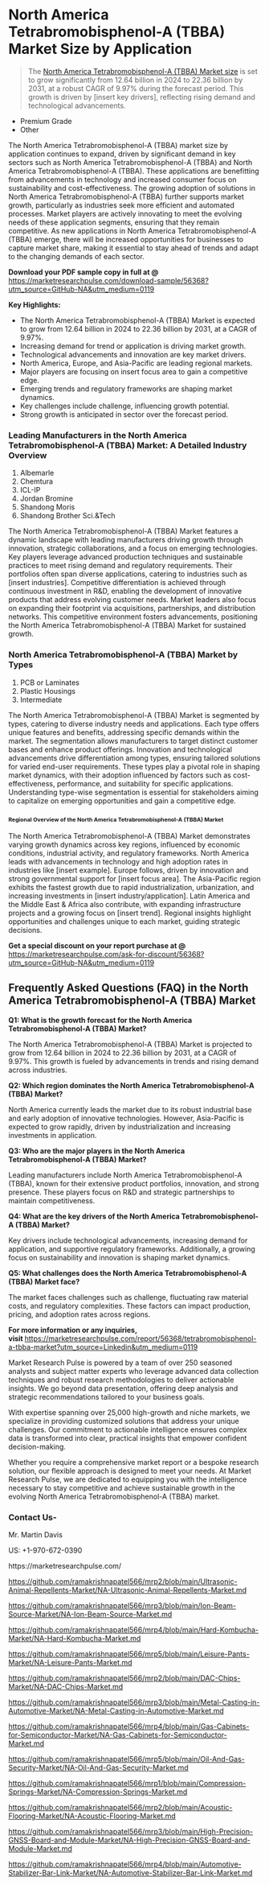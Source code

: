 <h1>North America Tetrabromobisphenol-A (TBBA) Market&nbsp;Size by Application</h1><blockquote><p>The <a href="https://marketresearchpulse.com/download-sample/56368?utm_source=GitHub-NA&amp;utm_medium=0119">North America Tetrabromobisphenol-A (TBBA) Market size</a> is set to grow significantly from 12.64 billion in 2024 to 22.36 billion by 2031, at a robust CAGR of 9.97% during the forecast period. This growth is driven by [insert key drivers], reflecting rising demand and technological advancements.</p></blockquote><ul><li>Premium Grade <li> Other</li></ul><p>The North America Tetrabromobisphenol-A (TBBA) market size by application continues to expand, driven by significant demand in key sectors such as North America Tetrabromobisphenol-A (TBBA) and North America Tetrabromobisphenol-A (TBBA). These applications are benefitting from advancements in technology and increased consumer focus on sustainability and cost-effectiveness. The growing adoption of solutions in North America Tetrabromobisphenol-A (TBBA) further supports market growth, particularly as industries seek more efficient and automated processes. Market players are actively innovating to meet the evolving needs of these application segments, ensuring that they remain competitive. As new applications in North America Tetrabromobisphenol-A (TBBA) emerge, there will be increased opportunities for businesses to capture market share, making it essential to stay ahead of trends and adapt to the changing demands of each sector.</p><p><strong>Download your PDF sample copy in full at @ </strong><a href="https://marketresearchpulse.com/download-sample/56368?utm_source=GitHub-NA&amp;utm_medium=0119">https://marketresearchpulse.com/download-sample/56368?utm_source=GitHub-NA&amp;utm_medium=0119</a></p><p><strong>Key Highlights: </strong></p><ul><li>The North America Tetrabromobisphenol-A (TBBA) Market is expected to grow from 12.64 billion in 2024 to 22.36 billion by 2031, at a CAGR of 9.97%.</li><li>Increasing demand for trend or application is driving market growth.</li><li>Technological advancements and innovation are key market drivers.</li><li>North America, Europe, and Asia-Pacific are leading regional markets.</li><li>Major players are focusing on insert focus area to gain a competitive edge.</li><li>Emerging trends and regulatory frameworks are shaping market dynamics.</li><li>Key challenges include challenge, influencing growth potential.</li><li>Strong growth is anticipated in sector over the forecast period.</li></ul><h3>Leading Manufacturers in the North America Tetrabromobisphenol-A (TBBA) Market: A Detailed Industry Overview</h3><ol><li>Albemarle</li><li>Chemtura</li><li>ICL-IP</li><li>Jordan Bromine</li><li>Shandong Moris</li><li>Shandong Brother Sci.&Tech</li></ol><div class="flex max-w-full flex-col flex-grow"><div class="min-h-8 text-message flex w-full flex-col items-end gap-2 whitespace-normal break-words [.text-message+&amp;]:mt-5" dir="auto" data-message-author-role="assistant" data-message-id="fd8432e4-4910-450d-b182-61b7bfb0a01f" data-message-model-slug="gpt-4o"><div class="flex w-full flex-col gap-1 empty:hidden first:pt-[3px]"><div class="markdown prose w-full break-words dark:prose-invert light"><p>The North America Tetrabromobisphenol-A (TBBA) Market features a dynamic landscape with leading manufacturers driving growth through innovation, strategic collaborations, and a focus on emerging technologies. Key players leverage advanced production techniques and sustainable practices to meet rising demand and regulatory requirements. Their portfolios often span diverse applications, catering to industries such as [insert industries]. Competitive differentiation is achieved through continuous investment in R&amp;D, enabling the development of innovative products that address evolving customer needs. Market leaders also focus on expanding their footprint via acquisitions, partnerships, and distribution networks. This competitive environment fosters advancements, positioning the North America Tetrabromobisphenol-A (TBBA) Market for sustained growth.</p></div></div></div></div><h3>North America Tetrabromobisphenol-A (TBBA) Market by Types</h3><ol><li>PCB or Laminates <li> Plastic Housings <li> Intermediate</li></ol><div class="flex max-w-full flex-col flex-grow"><div class="min-h-8 text-message flex w-full flex-col items-end gap-2 whitespace-normal break-words [.text-message+&amp;]:mt-5" dir="auto" data-message-author-role="assistant" data-message-id="084470be-0bb7-4664-bddf-5156b4f41249" data-message-model-slug="gpt-4o-mini"><div class="flex w-full flex-col gap-1 empty:hidden first:pt-[3px]"><div class="markdown prose w-full break-words dark:prose-invert light"><p>The North America Tetrabromobisphenol-A (TBBA) Market is segmented by types, catering to diverse industry needs and applications. Each type offers unique features and benefits, addressing specific demands within the market. The segmentation allows manufacturers to target distinct customer bases and enhance product offerings. Innovation and technological advancements drive differentiation among types, ensuring tailored solutions for varied end-user requirements. These types play a pivotal role in shaping market dynamics, with their adoption influenced by factors such as cost-effectiveness, performance, and suitability for specific applications. Understanding type-wise segmentation is essential for stakeholders aiming to capitalize on emerging opportunities and gain a competitive edge.</p></div></div></div></div><h3><span style="font-size: 11px;">Regional Overview of the North America Tetrabromobisphenol-A (TBBA) Market</span></h3><div class="flex max-w-full flex-col flex-grow"><div class="min-h-8 text-message flex w-full flex-col items-end gap-2 whitespace-normal break-words [.text-message+&amp;]:mt-5" dir="auto" data-message-author-role="assistant" data-message-id="e9038762-ce64-4e30-91c9-9bd413514231" data-message-model-slug="gpt-4o-mini"><div class="flex w-full flex-col gap-1 empty:hidden first:pt-[3px]"><div class="markdown prose w-full break-words dark:prose-invert light"><p>The North America Tetrabromobisphenol-A (TBBA) Market demonstrates varying growth dynamics across key regions, influenced by economic conditions, industrial activity, and regulatory frameworks. North America leads with advancements in technology and high adoption rates in industries like [insert example]. Europe follows, driven by innovation and strong governmental support for [insert focus area]. The Asia-Pacific region exhibits the fastest growth due to rapid industrialization, urbanization, and increasing investments in [insert industry/application]. Latin America and the Middle East &amp; Africa also contribute, with expanding infrastructure projects and a growing focus on [insert trend]. Regional insights highlight opportunities and challenges unique to each market, guiding strategic decisions.</p></div></div></div></div><p><strong>Get a special discount on your report purchase at @ </strong><a href="https://marketresearchpulse.com/ask-for-discount/56368?utm_source=GitHub-NA&amp;utm_medium=0119">https://marketresearchpulse.com/ask-for-discount/56368?utm_source=GitHub-NA&amp;utm_medium=0119</a></p><h2>Frequently Asked Questions (FAQ) in the North America Tetrabromobisphenol-A (TBBA) Market</h2><p><strong>Q1: What is the growth forecast for the North America Tetrabromobisphenol-A (TBBA) Market?</strong></p><p>The North America Tetrabromobisphenol-A (TBBA) Market is projected to grow from 12.64 billion in 2024 to 22.36 billion by 2031, at a CAGR of 9.97%. This growth is fueled by advancements in trends and rising demand across industries.</p><p><strong>Q2: Which region dominates the North America Tetrabromobisphenol-A (TBBA) Market?</strong></p><p>North America currently leads the market due to its robust industrial base and early adoption of innovative technologies. However, Asia-Pacific is expected to grow rapidly, driven by industrialization and increasing investments in application.</p><p><strong>Q3: Who are the major players in the North America Tetrabromobisphenol-A (TBBA) Market?</strong></p><p>Leading manufacturers include North America Tetrabromobisphenol-A (TBBA), known for their extensive product portfolios, innovation, and strong presence. These players focus on R&amp;D and strategic partnerships to maintain competitiveness.</p><p><strong>Q4: What are the key drivers of the North America Tetrabromobisphenol-A (TBBA) Market?</strong></p><p>Key drivers include technological advancements, increasing demand for application, and supportive regulatory frameworks. Additionally, a growing focus on sustainability and innovation is shaping market dynamics.</p><p><strong>Q5: What challenges does the North America Tetrabromobisphenol-A (TBBA) Market face?</strong></p><p>The market faces challenges such as challenge, fluctuating raw material costs, and regulatory complexities. These factors can impact production, pricing, and adoption rates across regions.</p><p><strong>For more information or any inquiries, visit&nbsp;</strong><a href="https://marketresearchpulse.com/report/56368/tetrabromobisphenol-a-tbba-market?utm_source=Linkedin&utm_medium=0119">https://marketresearchpulse.com/report/56368/tetrabromobisphenol-a-tbba-market?utm_source=Linkedin&utm_medium=0119</a></p><p>Market Research Pulse is powered by a team of over 250 seasoned analysts and subject matter experts who leverage advanced data collection techniques and robust research methodologies to deliver actionable insights. We go beyond data presentation, offering deep analysis and strategic recommendations tailored to your business goals.</p><p>With expertise spanning over 25,000 high-growth and niche markets, we specialize in providing customized solutions that address your unique challenges. Our commitment to actionable intelligence ensures complex data is transformed into clear, practical insights that empower confident decision-making.</p><p>Whether you require a comprehensive market report or a bespoke research solution, our flexible approach is designed to meet your needs. At Market Research Pulse, we are dedicated to equipping you with the intelligence necessary to stay competitive and achieve sustainable growth in the evolving North America Tetrabromobisphenol-A (TBBA) market.</p><h3><strong>Contact Us-</strong></h3><p>Mr. Martin Davis</p><p>US: +1-970-672-0390</p><p>https://marketresearchpulse.com/</p><p><a href="https://github.com/ramakrishnapatel566/mrp2/blob/main/Ultrasonic-Animal-Repellents-Market/NA-Ultrasonic-Animal-Repellents-Market.md">https://github.com/ramakrishnapatel566/mrp2/blob/main/Ultrasonic-Animal-Repellents-Market/NA-Ultrasonic-Animal-Repellents-Market.md</a></p><p><a href="https://github.com/ramakrishnapatel566/mrp3/blob/main/Ion-Beam-Source-Market/NA-Ion-Beam-Source-Market.md">https://github.com/ramakrishnapatel566/mrp3/blob/main/Ion-Beam-Source-Market/NA-Ion-Beam-Source-Market.md</a></p><p><a href="https://github.com/ramakrishnapatel566/mrp4/blob/main/Hard-Kombucha-Market/NA-Hard-Kombucha-Market.md">https://github.com/ramakrishnapatel566/mrp4/blob/main/Hard-Kombucha-Market/NA-Hard-Kombucha-Market.md</a></p><p><a href="https://github.com/ramakrishnapatel566/mrp5/blob/main/Leisure-Pants-Market/NA-Leisure-Pants-Market.md">https://github.com/ramakrishnapatel566/mrp5/blob/main/Leisure-Pants-Market/NA-Leisure-Pants-Market.md</a></p><p><a href="https://github.com/ramakrishnapatel566/mrp2/blob/main/DAC-Chips-Market/NA-DAC-Chips-Market.md">https://github.com/ramakrishnapatel566/mrp2/blob/main/DAC-Chips-Market/NA-DAC-Chips-Market.md</a></p><p><a href="https://github.com/ramakrishnapatel566/mrp3/blob/main/Metal-Casting-in-Automotive-Market/NA-Metal-Casting-in-Automotive-Market.md">https://github.com/ramakrishnapatel566/mrp3/blob/main/Metal-Casting-in-Automotive-Market/NA-Metal-Casting-in-Automotive-Market.md</a></p><p><a href="https://github.com/ramakrishnapatel566/mrp4/blob/main/Gas-Cabinets-for-Semiconductor-Market/NA-Gas-Cabinets-for-Semiconductor-Market.md">https://github.com/ramakrishnapatel566/mrp4/blob/main/Gas-Cabinets-for-Semiconductor-Market/NA-Gas-Cabinets-for-Semiconductor-Market.md</a></p><p><a href="https://github.com/ramakrishnapatel566/mrp5/blob/main/Oil-And-Gas-Security-Market/NA-Oil-And-Gas-Security-Market.md">https://github.com/ramakrishnapatel566/mrp5/blob/main/Oil-And-Gas-Security-Market/NA-Oil-And-Gas-Security-Market.md</a></p><p><a href="https://github.com/ramakrishnapatel566/mrp1/blob/main/Compression-Springs-Market/NA-Compression-Springs-Market.md">https://github.com/ramakrishnapatel566/mrp1/blob/main/Compression-Springs-Market/NA-Compression-Springs-Market.md</a></p><p><a href="https://github.com/ramakrishnapatel566/mrp2/blob/main/Acoustic-Flooring-Market/NA-Acoustic-Flooring-Market.md">https://github.com/ramakrishnapatel566/mrp2/blob/main/Acoustic-Flooring-Market/NA-Acoustic-Flooring-Market.md</a></p><p><a href="https://github.com/ramakrishnapatel566/mrp3/blob/main/High-Precision-GNSS-Board-and-Module-Market/NA-High-Precision-GNSS-Board-and-Module-Market.md">https://github.com/ramakrishnapatel566/mrp3/blob/main/High-Precision-GNSS-Board-and-Module-Market/NA-High-Precision-GNSS-Board-and-Module-Market.md</a></p><p><a href="https://github.com/ramakrishnapatel566/mrp4/blob/main/Automotive-Stabilizer-Bar-Link-Market/NA-Automotive-Stabilizer-Bar-Link-Market.md">https://github.com/ramakrishnapatel566/mrp4/blob/main/Automotive-Stabilizer-Bar-Link-Market/NA-Automotive-Stabilizer-Bar-Link-Market.md</a></p>
